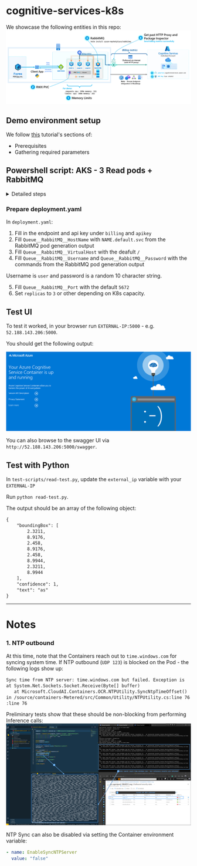 # cognitive-services-k8s

We showcase the following entities in this repo:
![Architecture Diagram](images/Architecture.png)

## Demo environment setup

We follow [this](https://docs.microsoft.com/en-us/azure/cognitive-services/computer-vision/deploy-computer-vision-on-premises#deploy-multiple-v3-containers-on-the-kubernetes-cluster) tutorial's sections of:

- Prerequisites
- Gathering required parameters

## Powershell script: AKS - 3 Read pods + RabbitMQ

<details>
<summary>Detailed steps</summary>

The following Powershell script can be used to setup the end-to-end demo environment in one pass:

```PowerShell
az account set --subscription "<your-subscription-name>"
$rg = "your-rg"
az group create --name $rg --location EastUS

$cognitive_name = "your-unique-cognitive-svc-name"

# Create Cognitive Services Resource
az cognitiveservices account create `
    --name $cognitive_name `
    --resource-group $rg `
    --kind CognitiveServices `
    --sku S0 `
    --location canadacentral `
    --yes

az cognitiveservices account keys list `
    --name $cognitive_name `
    --resource-group $rg

# {
#  "key1": "413ad0ac8df743258e...",
#  "key2": "582395cad305440387..."
# }

# Create AKS cluster
$k8s = "your-aks-cluster"
az aks create -g $rg --name $k8s `
					 --ssh-key-value 'ssh-rsa AAAAB3N...LBISw==' `
					 --node-count 3 `
					 --node-vm-size Standard_D4s_v3 # 4 vCPU, 16 GB RAM

# Grab kubeconfig from AKS
az aks get-credentials -g $rg --name $k8s
kubectl get nodes

# Create RabbitMQ
helm repo add azure-marketplace https://marketplace.azurecr.io/helm/v1/repo
helm repo update
helm install azure-marketplace/rabbitmq --generate-name

# Get secret name
kubectl get secret --all-namespaces | grep rabbitmq
# rabbitmq-1631876849

$base64_secret = kubectl get secret --namespace default rabbitmq-1631876849 -o jsonpath="{.data.rabbitmq-password}"
[System.Text.Encoding]::UTF8.GetString([System.Convert]::FromBase64String($base64_secret))
# OT9W0C3V75

# Access RabbitMQ UI
kubectl get svc -n default | grep rabbitmq
# rabbitmq-1631876849

kubectl port-forward --namespace default svc/rabbitmq-1631876849 15672:15672
# http://127.0.0.1:15672/

# Localize dpeloyment yaml ...\aks-with-rabbitmq\deployment-rabbitmq-pv.yaml - see instructions below before running kubectl apply -f ..

# Create pods
kubectl apply -f ...\aks-with-rabbitmq\deployment-rabbitmq-pv.yaml

# Pods get deployed
# kubectl get pods
# NAME                    READY   STATUS    RESTARTS   AGE
# rabbitmq-1631801457-0   1/1     Running   0          39m
# read-958db58bc-975js    1/1     Running   0          56s
# read-958db58bc-hl8x6    1/1     Running   0          56s
# read-958db58bc-hnqxw    1/1     Running   0          56

# Tail logs
kubectl logs read-958db58bc-dszm4 --follow
kubectl logs read-958db58bc-ksw5h --follow
kubectl logs read-958db58bc-nsm9j --follow

# Localize test.py with the external LB
kubectl get svc -n default | grep azure-cognitive-service-read
# 52.188.143.206
```

</details>

### Prepare deployment.yaml

In `deployment.yaml`:

1. Fill in the endpoint and api key under `billing` and `apikey`
2. Fill `Queue__RabbitMQ__HostName` with `NAME.default.svc` from the RabbitMQ pod generation output
3. Fill `Queue__RabbitMQ__VirtualHost` with the deafult `/`
4. Fill `Queue__RabbitMQ__Username` and `Queue__RabbitMQ__Password` with the commands from the RabbitMQ pod generation output

Username is `user` and password is a random 10 character string.

5. Fill `Queue__RabbitMQ__Port` with the default `5672`
6. Set `replicas` to `3` or other depending on K8s capacity.

## Test UI

To test it worked, in your browser run `EXTERNAL-IP:5000` - e.g. `52.188.143.206:5000`.

You should get the following output:

![Screenshot](images/success.png)

You can also browse to the swagger UI via `http://52.188.143.206:5000/swagger`.

## Test with Python

In `test-scripts/read-test.py`, update the `external_ip` variable with your `EXTERNAL-IP`

Run `python read-test.py`.

The output should be an array of the following object:

```
{
    "boundingBox": [
        2.3211,
        8.9176,
        2.458,
        8.9176,
        2.458,
        8.9944,
        2.3211,
        8.9944
    ],
    "confidence": 1,
    "text": "as"
}
```

---

# Notes

### 1. NTP outbound

At this time, note that the Containers reach out to `time.windows.com` for syncing system time. If NTP outbound (`UDP 123`) is blocked on the Pod - the following logs show up:

```text
Sync time from NTP server: time.windows.com but failed. Exception is    at System.Net.Sockets.Socket.Receive(Byte[] buffer)
   at Microsoft.CloudAI.Containers.OCR.NTPUtility.SyncNtpTimeOffset() in /source/containers-Metered/src/Common/Utility/NTPUtility.cs:line 76
:line 76
```

Preliminary tests show that these should be non-blocking from performing Inference calls:
![NTP outbound](images/deny-ntp.png)

NTP Sync can also be disabled via setting the Container environment variable:

```yaml
- name: EnableSyncNTPServer
  value: "false"
```

